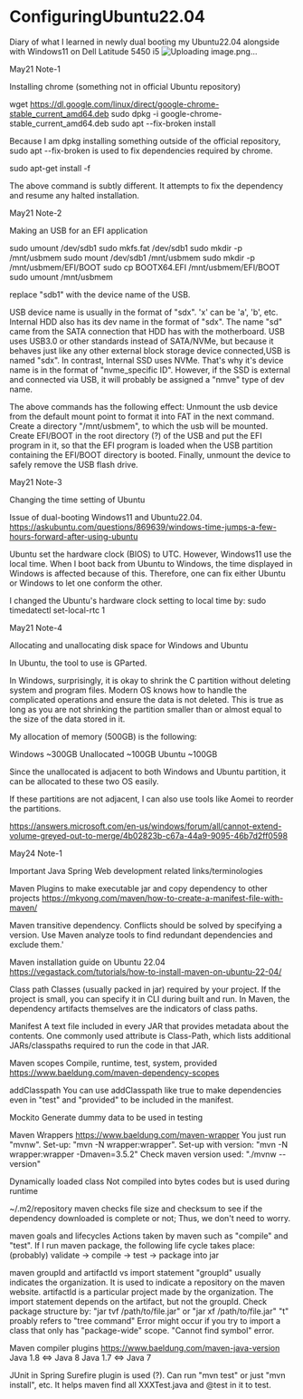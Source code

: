 # ConfiguringUbuntu22.04
Diary of what I learned in newly dual booting my Ubuntu22.04 alongside with Windows11 on Dell Latitude 5450 i5
![Uploading image.png…]()


May21 Note-1

Installing chrome (something not in official Ubuntu repository)

wget https://dl.google.com/linux/direct/google-chrome-stable_current_amd64.deb
sudo dpkg -i google-chrome-stable_current_amd64.deb
sudo apt --fix-broken install

Because I am dpkg installing something outside of the official repository, sudo apt --fix-broken is used to fix dependencies required by chrome. 

sudo apt-get install -f

The above command is subtly different. It attempts to fix the dependency and resume any halted installation. 

May21 Note-2

Making an USB for an EFI application

sudo umount /dev/sdb1
sudo mkfs.fat /dev/sdb1
sudo mkdir -p /mnt/usbmem
sudo mount /dev/sdb1 /mnt/usbmem
sudo mkdir -p /mnt/usbmem/EFI/BOOT
sudo cp BOOTX64.EFI /mnt/usbmem/EFI/BOOT
sudo umount /mnt/usbmem

replace "sdb1" with the device name of the USB. 

USB device name is usually in the format of "sdx". 'x' can be 'a', 'b', etc.
Internal HDD also has its dev name in the format of "sdx". The name "sd" came from the SATA connection that HDD has with the motherboard. 
USB uses USB3.0 or other standards instead of SATA/NVMe, but because it behaves just like any other external block storage device connected,USB is named "sdx". 
In contrast, Internal SSD uses NVMe. That's why it's device name is in the format of "nvme_specific ID". 
However, if the SSD is external and connected via USB, it will probably be assigned a "nmve" type of dev name. 

The above commands has the following effect: 
Unmount the usb device from the default mount point to format it into FAT in the next command. 
Create a directory "/mnt/usbmem", to which the usb will be mounted. 
Create EFI/BOOT in the root directory (?) of the USB and put the EFI program in it, so that the EFI program is loaded when the USB partition containing
the EFI/BOOT directory is booted. 
Finally, unmount the device to safely remove the USB flash drive. 

May21 Note-3

Changing the time setting of Ubuntu

Issue of dual-booting Windows11 and Ubuntu22.04. https://askubuntu.com/questions/869639/windows-time-jumps-a-few-hours-forward-after-using-ubuntu

Ubuntu set the hardware clock (BIOS) to UTC. However, Windows11 use the local time. When I boot back from Ubuntu to Windows, the time displayed in Windows is affected 
because of this. Therefore, one can fix either Ubuntu or Windows to let one conform the other. 

I changed the Ubuntu's hardware clock setting to local time by:
sudo timedatectl set-local-rtc 1 

May21 Note-4

Allocating and unallocating disk space for Windows and Ubuntu

In Ubuntu, the tool to use is GParted. 

In Windows, surprisingly, it is okay to shrink the C partition without deleting system and program files. Modern OS knows how to handle the complicated operations 
and ensure the data is not deleted. This is true as long as you are not shrinking the partition smaller than or almost equal to the size of the data stored in it. 

My allocation of memory (500GB) is the following: 

Windows ~300GB
Unallocated ~100GB
Ubuntu ~100GB

Since the unallocated is adjacent to both Windows and Ubuntu partition, it can be allocated to these two OS easily. 

If these partitions are not adjacent, I can also use tools like Aomei to reorder the partitions. 

https://answers.microsoft.com/en-us/windows/forum/all/cannot-extend-volume-greyed-out-to-merge/4b02823b-c67a-44a9-9095-46b7d2ff0598

May24 Note-1

Important Java Spring Web development related links/terminologies

Maven Plugins to make executable jar and copy dependency to other projects
https://mkyong.com/maven/how-to-create-a-manifest-file-with-maven/

Maven transitive dependency. 
Conflicts should be solved by specifying a version. Use Maven analyze tools to find redundant dependencies and exclude them.'

Maven installation guide on Ubuntu 22.04 
https://vegastack.com/tutorials/how-to-install-maven-on-ubuntu-22-04/

Class path 
Classes (usually packed in jar) required by your project. If the project is small, you can specify it in CLI during built and run.
In Maven, the dependency artifacts themselves are the indicators of class paths. 

Manifest
A text file included in every JAR that provides metadata about the contents. One commonly used attribute is Class-Path, which lists additional JARs/classpaths required to run the code in that JAR.

Maven scopes
Compile, runtime, test, system, provided
https://www.baeldung.com/maven-dependency-scopes

addClasspath
You can use addClasspath like <addClasspath>true</addClasspath> to make dependencies even in "test" and "provided" to be included in the manifest. 

Mockito
Generate dummy data to be used in testing

Maven Wrappers
https://www.baeldung.com/maven-wrapper
You just run "mvnw".
Set-up: 
"mvn -N wrapper:wrapper".
Set-up with version:
"mvn -N wrapper:wrapper -Dmaven=3.5.2"
Check maven version used:
"./mvnw --version"

Dynamically loaded class
Not compiled into bytes codes but is used during runtime

~/.m2/repository
maven checks file size and checksum to see if the dependency downloaded is complete or not; Thus, we don't need to worry.

maven goals and lifecycles
Actions taken by maven such as "compile" and "test". If I run maven package, the following life cycle takes place:
(probably) validate -> compile -> test -> package into jar

maven groupId and artifactId vs import statement
"groupId" usually indicates the organization. It is used to indicate a repository on the maven website. artifactId is a particular project made by the organization. 
The import statement depends on the artifact, but not the groupId. 
Check package structure by:
"jar tvf /path/to/file.jar" or "jar xf /path/to/file.jar"
"t" proably refers to "tree command"
Error might occur if you try to import a class that only has "package-wide" scope.
"Cannot find symbol" error.

Maven compiler plugins
https://www.baeldung.com/maven-java-version
Java 1.8 <=> Java 8
Java 1.7 <=> Java 7

JUnit in Spring
Surefire plugin is used (?). Can run "mvn test" or just "mvn install", etc.
It helps maven find all XXXTest.java and @test in it to test.




